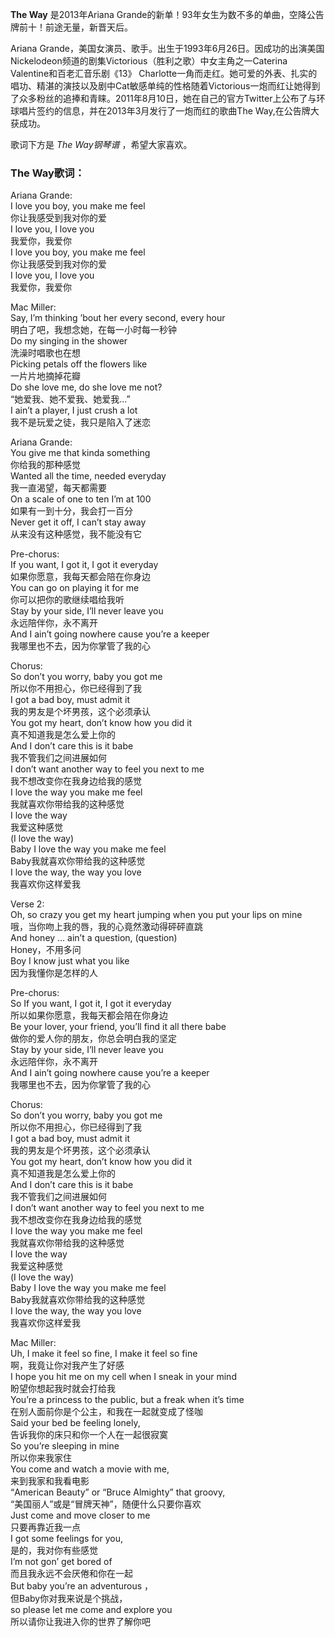 

**The Way** 是2013年Ariana Grande的新单！93年女生为数不多的单曲，空降公告牌前十！前途无量，新晋天后。

  
Ariana
Grande，美国女演员、歌手。出生于1993年6月26日。因成功的出演美国Nickelodeon频道的剧集Victorious（胜利之歌）中女主角之一Caterina
Valentine和百老汇音乐剧《13》
Charlotte一角而走红。她可爱的外表、扎实的唱功、精湛的演技以及剧中Cat敏感单纯的性格随着Victorious一炮而红让她得到了众多粉丝的追捧和青睐。2011年8月10日，她在自己的官方Twitter上公布了与环球唱片签约的信息，并在2013年3月发行了一炮而红的歌曲The
Way,在公告牌大获成功。

  
歌词下方是 _The Way钢琴谱_ ，希望大家喜欢。

### The Way歌词：

Ariana Grande:  
I love you boy, you make me feel  
你让我感受到我对你的爱  
I love you, I love you  
我爱你，我爱你  
I love you boy, you make me feel  
你让我感受到我对你的爱  
I love you, I love you  
我爱你，我爱你

Mac Miller:  
Say, I’m thinking ’bout her every second, every hour  
明白了吧，我想念她，在每一小时每一秒钟  
Do my singing in the shower  
洗澡时唱歌也在想  
Picking petals off the flowers like  
一片片地摘掉花瓣  
Do she love me, do she love me not?  
“她爱我、她不爱我、她爱我...”  
I ain’t a player, I just crush a lot  
我不是玩爱之徒，我只是陷入了迷恋  
  
Ariana Grande:  
You give me that kinda something  
你给我的那种感觉  
Wanted all the time, needed everyday  
我一直渴望，每天都需要  
On a scale of one to ten I’m at 100  
如果有一到十分，我会打一百分  
Never get it off, I can’t stay away  
从来没有这种感觉，我不能没有它  
  
Pre-chorus:  
If you want, I got it, I got it everyday  
如果你愿意，我每天都会陪在你身边  
You can go on playing it for me  
你可以把你的歌继续唱给我听  
Stay by your side, I’ll never leave you  
永远陪伴你，永不离开  
And I ain’t going nowhere cause you’re a keeper  
我哪里也不去，因为你掌管了我的心  
  
Chorus:  
So don’t you worry, baby you got me  
所以你不用担心，你已经得到了我  
I got a bad boy, must admit it  
我的男友是个坏男孩，这个必须承认  
You got my heart, don’t know how you did it  
真不知道我是怎么爱上你的  
And I don’t care this is it babe  
我不管我们之间进展如何  
I don’t want another way to feel you next to me  
我不想改变你在我身边给我的感觉  
I love the way you make me feel  
我就喜欢你带给我的这种感觉  
I love the way  
我爱这种感觉  
(I love the way)  
Baby I love the way you make me feel  
Baby我就喜欢你带给我的这种感觉  
I love the way, the way you love  
我喜欢你这样爱我  
  
Verse 2:  
Oh, so crazy you get my heart jumping when you put your lips on mine  
哦，当你吻上我的唇，我的心竟然激动得砰砰直跳  
And honey … ain’t a question, (question)  
Honey，不用多问  
Boy I know just what you like  
因为我懂你是怎样的人

Pre-chorus:  
So If you want, I got it, I got it everyday  
所以如果你愿意，我每天都会陪在你身边  
Be your lover, your friend, you’ll find it all there babe  
做你的爱人你的朋友，你总会明白我的坚定  
Stay by your side, I’ll never leave you  
永远陪伴你，永不离开  
And I ain’t going nowhere cause you’re a keeper  
我哪里也不去，因为你掌管了我的心

Chorus:  
So don’t you worry, baby you got me  
所以你不用担心，你已经得到了我  
I got a bad boy, must admit it  
我的男友是个坏男孩，这个必须承认  
You got my heart, don’t know how you did it  
真不知道我是怎么爱上你的  
And I don’t care this is it babe  
我不管我们之间进展如何  
I don’t want another way to feel you next to me  
我不想改变你在我身边给我的感觉  
I love the way you make me feel  
我就喜欢你带给我的这种感觉  
I love the way  
我爱这种感觉  
(I love the way)  
Baby I love the way you make me feel  
Baby我就喜欢你带给我的这种感觉  
I love the way, the way you love  
我喜欢你这样爱我

Mac Miller:  
Uh, I make it feel so fine, I make it feel so fine  
啊，我竟让你对我产生了好感  
I hope you hit me on my cell when I sneak in your mind  
盼望你想起我时就会打给我  
You’re a princess to the public, but a freak when it’s time  
在别人面前你是个公主，和我在一起就变成了怪咖  
Said your bed be feeling lonely,  
告诉我你的床只和你一个人在一起很寂寞  
So you’re sleeping in mine  
所以你来我家住  
You come and watch a movie with me,  
来到我家和我看电影  
“American Beauty” or “Bruce Almighty” that groovy,  
“美国丽人”或是“冒牌天神”，随便什么只要你喜欢  
Just come and move closer to me  
只要再靠近我一点  
I got some feelings for you,  
是的，我对你有些感觉  
I’m not gon’ get bored of  
而且我永远不会厌倦和你在一起  
But baby you’re an adventurous ，  
但Baby你对我来说是个挑战，  
so please let me come and explore you  
所以请你让我进入你的世界了解你吧


